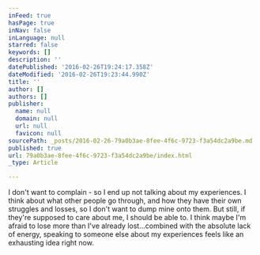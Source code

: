 ```yaml
---
inFeed: true
hasPage: true
inNav: false
inLanguage: null
starred: false
keywords: []
description: ''
datePublished: '2016-02-26T19:24:17.358Z'
dateModified: '2016-02-26T19:23:44.990Z'
title: ''
author: []
authors: []
publisher:
  name: null
  domain: null
  url: null
  favicon: null
sourcePath: _posts/2016-02-26-79a0b3ae-8fee-4f6c-9723-f3a54dc2a9be.md
published: true
url: 79a0b3ae-8fee-4f6c-9723-f3a54dc2a9be/index.html
_type: Article

---
```

I don't want to complain - so I end up not talking about my experiences. I think about what other people go through, and how they have their own struggles and losses, so I don't want to dump mine onto them. But still, if they're supposed to care about me, I should be able to. I think maybe I'm afraid to lose more than I've already lost...combined with the absolute lack of energy, speaking to someone else about my experiences feels like an exhausting idea right now.